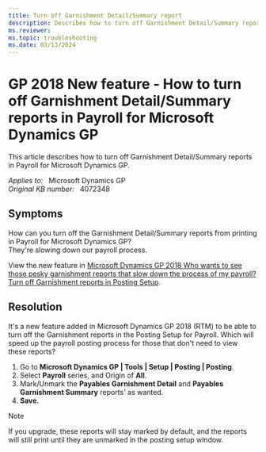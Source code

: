 ```yaml
---
title: Turn off Garnishment Detail/Summary report
description: Describes how to turn off Garnishment Detail/Summary reports in Payroll for Microsoft Dynamics GP.
ms.reviewer:
ms.topic: troubleshooting
ms.date: 03/13/2024
---
```

# GP 2018 New feature - How to turn off Garnishment Detail/Summary reports in Payroll for Microsoft Dynamics GP

This article describes how to turn off Garnishment Detail/Summary reports in Payroll for Microsoft Dynamics GP.

_Applies to:_ &nbsp; Microsoft Dynamics GP  
_Original KB number:_ &nbsp; 4072348

## Symptoms

How can you turn off the Garnishment Detail/Summary reports from printing in Payroll for Microsoft Dynamics GP?  
They're slowing down our payroll process.

View the new feature in [Microsoft Dynamics GP 2018 Who wants to see those pesky garnishment reports that slow down the process of my payroll? Turn off Garnishment reports in Posting Setup](https://community.dynamics.com/blogs/post/?postid=0228ded7-30bb-4417-94c4-0697971bd21c).

## Resolution

It's a new feature added in Microsoft Dynamics GP 2018 (RTM) to be able to turn off the Garnishment reports in the Posting Setup for Payroll. Which will speed up the payroll posting process for those that don't need to view these reports?

1. Go to **Microsoft Dynamics GP | Tools | Setup | Posting | Posting**.
1. Select **Payroll** series, and Origin of **All**.
1. Mark/Unmark the **Payables Garnishment Detail** and **Payables Garnishment Summary** reports' as wanted.
1. **Save.**

> [!NOTE]
> If you upgrade, these reports will stay marked by default, and the reports will still print until they are unmarked in the posting setup window.

